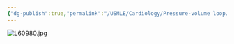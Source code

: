 ```yaml
---
{"dg-publish":true,"permalink":"/USMLE/Cardiology/Pressure-volume loop/"}
---
```



![L60980.jpg](/img/user/appendix/L60980.jpg)
